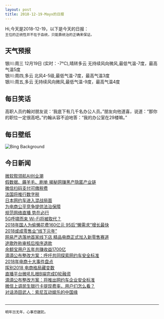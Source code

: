 ```yaml
---
layout: post
title: 2018-12-19-Mayx的日报
---
```


Hi,今天是2018-12-19，以下是今天的日报：<br><small>
王位的正统性并不在于血统，只能靠统治的正确来保证。</small><!--more-->
## 天气预报
银川:周三 12月19日 (实时：-7℃),晴转多云 无持续风向微风,最低气温-7度，最高气温5度<br>银川:周四,多云 北风4-5级,最低气温-7度，最高气温3度<br>银川:周五,多云 无持续风向微风,最低气温-9度，最高气温4度
## 每日笑话
高职人员约翰对朋友说：‘我底下有几千名办公人员。”朋友向他道喜，说道：“那你的职位一定很高吧。”约翰从容不迫地答：“我的办公室在29楼嘛。”
## 每日壁纸
![Bing Background](https://cn.bing.com/az/hprichbg/rb/NutcrackerSeason_EN-US8373379424_1920x1080.jpg "For the anniversary of the premiere of 'The Nutcracker,' a scene of the Moscow Ballet performing the popular dance (© Tytus Zmijewski/Epa/Shutterstock)")
## 今日新闻

[微软帮领航AI创业潮](http://it.people.com.cn/n1/2018/1219/c1009-30475198.html)   
[假数据、薅羊毛、刷单 揭秘网赚黑产隐匿产业链](http://it.people.com.cn/n1/2018/1219/c1009-30475251.html)   
[微信扫码支付可缴税费](http://it.people.com.cn/n1/2018/1219/c1009-30475253.html)   
[法国将推行数字税](http://it.people.com.cn/n1/2018/1219/c1009-30475214.html)   
[日本网约车进入混战局面](http://it.people.com.cn/n1/2018/1219/c1009-30475216.html)   
[为电商公平竞争提供法治保障](http://it.people.com.cn/n1/2018/1219/c1009-30475312.html)   
[规范网络直播 势在必行](http://it.people.com.cn/n1/2018/1219/c1009-30475258.html)   
[5G呼啸而来 Wi-Fi将被取代？](http://it.people.com.cn/n1/2018/1219/c1009-30475330.html)   
[2018年国人为偷懒花费160亿元 95后“懒需求”增长最快](http://it.people.com.cn/n1/2018/1219/c1009-30475042.html)   
[2018或成零售业“线下元年”](http://it.people.com.cn/n1/2018/1219/c1009-30475026.html)   
[网易严选落地首家线下店 精品电商正式加入新零售赛道](http://it.people.com.cn/n1/2018/1219/c1009-30475021.html)   
[途歌昨称审核后按序退款](http://it.people.com.cn/n1/2018/1219/c1009-30475010.html)   
[余额宝用户五年共赚收益1700亿](http://it.people.com.cn/n1/2018/1219/c1009-30475007.html)   
[滴滴公布整改方案：呼吁共同探索网约车安全标准](http://it.people.com.cn/n1/2018/1219/c1009-30475006.html)   
[2018年电商十大事件盘点](http://it.people.com.cn/n1/2018/1219/c1009-30475002.html)   
[挥别2018 电商格局藏变数](http://it.people.com.cn/n1/2018/1219/c1009-30475001.html)   
[直播平台微吼扎根B端完成D轮融资](http://it.people.com.cn/n1/2018/1219/c1009-30474999.html)   
[滴滴公布整改方案：将推出网约车企业安全标准](http://it.people.com.cn/n1/2018/1218/c1009-30474865.html)   
[微信上调民生银行卡提现费率，用户们怎么看？](http://it.people.com.cn/n1/2018/1218/c1009-30474624.html)   
[对话添田武人：索尼互动娱乐的中国缘](http://it.people.com.cn/n1/2018/1218/c1009-30474256.html)   
<br />

***

<small>明年岂无年，心事恐蹉跎。</small>
